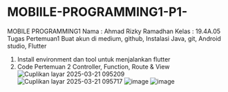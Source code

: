 # MOBIILE-PROGRAMMING1-P1-
MOBILE PROGRAMMING1
Nama   : Ahmad Rizky Ramadhan 
Kelas  : 19.4A.05
Tugas Pertemuan1
Buat akun di medium, github, Instalasi Java, git, Android studio, Flutter 
1. Install environment dan tool untuk menjalankan flutter 
2. Code Pertemuan 2 Controller, Function, Route & View
![Cuplikan layar 2025-03-21 095209](https://github.com/user-attachments/assets/bd59aa71-3681-4a60-b831-f2c2b40dbacc)
![Cuplikan layar 2025-03-21 095717](https://github.com/user-attachments/assets/5f0671c9-d701-4f22-88e0-53c78541c7b4)
![image](https://github.com/user-attachments/assets/857af57b-679a-4bf7-9e9e-585a81108ce9)
![image](https://github.com/user-attachments/assets/ac053f0e-2e2d-4031-bb72-15bb11f7842b)
